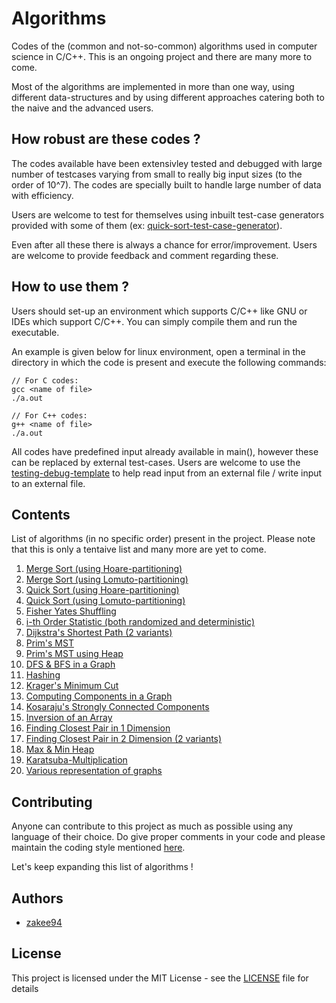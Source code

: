# Algorithms
Codes of the (common and not-so-common) algorithms used in computer science in C/C++. This is an ongoing project and there are many more to come.

Most of the algorithms are implemented in more than one way, using different data-structures and by using different approaches catering both to the naive and the advanced users.

## How robust are these codes ?
The codes available have been extensivley tested and debugged with large number of testcases varying from small to really big input sizes (to the order of 10^7). The codes are specially built to handle large number of data with efficiency.

Users are welcome to test for themselves using inbuilt test-case generators provided with some of them (ex: [quick-sort-test-case-generator](https://github.com/zakee94/algorithms/blob/master/sorting/quick-sort/quick-sort-tcgen.cpp)).

Even after all these there is always a chance for error/improvement. Users are welcome to provide feedback and comment regarding these.

## How to use them ?
Users should set-up an environment which supports C/C++ like GNU or IDEs which support C/C++. You can simply compile them and run the executable.

An example is given below for linux environment, open a terminal in the directory in which the code is present and execute the following commands:
```
// For C codes:
gcc <name of file>
./a.out

// For C++ codes:
g++ <name of file>
./a.out
```
All codes have predefined input already available in main(), however these can be replaced by external test-cases. Users are welcome to use the [testing-debug-template](https://github.com/zakee94/algorithms/tree/master/testing/debug-template) to help read input from an external file / write input to an external file.

## Contents
List of algorithms (in no specific order) present in the project. Please note that this is only a tentaive list and many more are yet to come.
1. [Merge Sort (using Hoare-partitioning)](https://github.com/zakee94/algorithms/blob/master/sorting/merge-sort/merge-sort-1.c)
2. [Merge Sort (using Lomuto-partitioning)](https://github.com/zakee94/algorithms/blob/master/sorting/merge-sort/merge-sort-2.c)
3. [Quick Sort (using Hoare-partitioning)](https://github.com/zakee94/algorithms/blob/master/sorting/quick-sort/quick-sort-1.c)
4. [Quick Sort (using Lomuto-partitioning)](https://github.com/zakee94/algorithms/blob/master/sorting/quick-sort/quick-sort-2.cpp)
5. [Fisher Yates Shuffling](https://github.com/zakee94/algorithms/tree/master/others/fisher-yates-shuffling)
6. [i-th Order Statistic (both randomized and deterministic)](https://github.com/zakee94/algorithms/tree/master/others/i-th-order-statistic)
7. [Dijkstra's Shortest Path (2 variants)](https://github.com/zakee94/algorithms/tree/master/greedy/dijkstra-shortest-path)
8. [Prim's MST](https://github.com/zakee94/algorithms/tree/master/greedy/prims-mst/alternative-2)
9. [Prim's MST using Heap](https://github.com/zakee94/algorithms/tree/master/greedy/prims-mst/alternative-1)
10. [DFS & BFS in a Graph](https://github.com/zakee94/algorithms/tree/master/graphs/traversal)
11. [Hashing](https://github.com/zakee94/algorithms/blob/master/hashing/hash.cpp)
12. [Krager's Minimum Cut](https://github.com/zakee94/algorithms/tree/master/graphs/others/krager-min-cut)
13. [Computing Components in a Graph](https://github.com/zakee94/algorithms/tree/master/graphs/computing-components/components-bfs-undirected)
14. [Kosaraju's Strongly Connected Components](https://github.com/zakee94/algorithms/tree/master/graphs/computing-components/kosarajus-scc-directed)
15. [Inversion of an Array](https://github.com/zakee94/algorithms/tree/master/divide-n-conquer/array-inversion)
16. [Finding Closest Pair in 1 Dimension](https://github.com/zakee94/algorithms/blob/master/divide-n-conquer/closest-pair/closest-pair-1D.c)
17. [Finding Closest Pair in 2 Dimension (2 variants)](https://github.com/zakee94/algorithms/tree/master/divide-n-conquer/closest-pair)
18. [Max & Min Heap](https://github.com/zakee94/algorithms/tree/master/binary-heaps)
19. [Karatsuba-Multiplication](https://github.com/zakee94/algorithms/tree/master/divide-n-conquer/karatsuba-multiplication)
20. [Various representation of graphs](https://github.com/zakee94/algorithms/tree/master/graphs/representation/)

## Contributing
Anyone can contribute to this project as much as possible using any language of their choice. Do give proper comments in your code and please maintain the coding style mentioned [here](http://www.geeksforgeeks.org/contribute/article-writing-style/).

Let's keep expanding this list of algorithms !

## Authors
* [zakee94](https://github.com/zakee94/)

## License
This project is licensed under the MIT License - see the [LICENSE]() file for details

